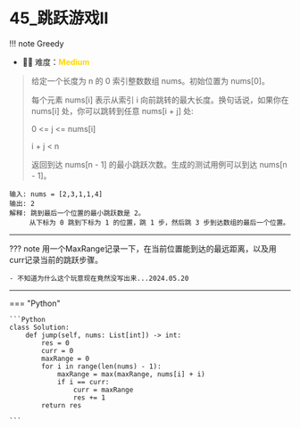 # 45_跳跃游戏II

<!-- 所有文件名必须是该题目的英文名 -->

!!! note
    <!-- 这里记载考察的数据结构、算法等 -->
    Greedy

- 🔑🔑 难度：<span style = "color:gold; font-weight:bold">Medium</span>
<!-- <span style = "color:gold; font-weight:bold">Medium</span> 中等 -->
<!-- <span style = "color:crisma; font-weight:bold">High</span> 困难 -->
<!-- <span style = "color:Green; font-weight:bold">Easy</span> 简单 -->

<!-- 题目简介 -->

> 给定一个长度为 n 的 0 索引整数数组 nums。初始位置为 nums[0]。
> 
> 每个元素 nums[i] 表示从索引 i 向前跳转的最大长度。换句话说，如果你在 nums[i] 处，你可以跳转到任意 nums[i + j] 处:
> 
> 0 <= j <= nums[i] 
> 
> i + j < n
> 
> 返回到达 nums[n - 1] 的最小跳跃次数。生成的测试用例可以到达 nums[n - 1]。
> 

```
输入: nums = [2,3,1,1,4]
输出: 2
解释: 跳到最后一个位置的最小跳跃数是 2。
     从下标为 0 跳到下标为 1 的位置，跳 1 步，然后跳 3 步到达数组的最后一个位置。

```

------

??? note 
    用一个MaxRange记录一下，在当前位置能到达的最远距离，以及用curr记录当前的跳跃步骤。

    - 不知道为什么这个玩意现在竟然没写出来...2024.05.20 

    
-------------

=== "Python"

    ```Python
    class Solution:
        def jump(self, nums: List[int]) -> int:
            res = 0
            curr = 0
            maxRange = 0
            for i in range(len(nums) - 1):
                maxRange = max(maxRange, nums[i] + i)
                if i == curr:
                    curr = maxRange
                    res += 1
            return res
                
    ```
